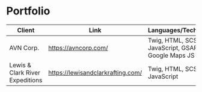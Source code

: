 # Portfolio

| Client | Link | Languages/Technology | CMS |
| ----------- | ----------- | ----------- | ----------- |
| AVN Corp. | https://avncorp.com/ | Twig, HTML, SCSS, JavaScript, GSAP, Google Maps JS API | Wordpress |
| Lewis & Clark River Expeditions | https://lewisandclarkrafting.com/ | Twig, HTML, SCSS, JavaScript | WordPress |